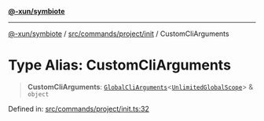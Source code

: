 [**@-xun/symbiote**](../../../../../README.md)

***

[@-xun/symbiote](../../../../../README.md) / [src/commands/project/init](../README.md) / CustomCliArguments

# Type Alias: CustomCliArguments

> **CustomCliArguments**: [`GlobalCliArguments`](../../../../configure/type-aliases/GlobalCliArguments.md)\<[`UnlimitedGlobalScope`](../../../../configure/enumerations/UnlimitedGlobalScope.md)\> & `object`

Defined in: [src/commands/project/init.ts:32](https://github.com/Xunnamius/symbiote/blob/fcdd2ab0b85b01d184680d7337de52754feba693/src/commands/project/init.ts#L32)
